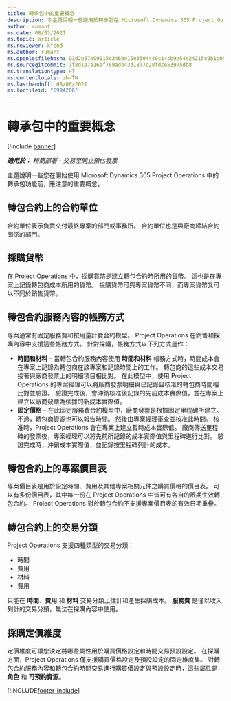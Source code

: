 ```yaml
---
title: 轉承包中的重要概念
description: 本主題說明一些適用於轉承包在 Microsoft Dynamics 365 Project Operations 中的重要概念。
author: rumant
ms.date: 08/03/2021
ms.topic: article
ms.reviewer: kfend
ms.author: rumant
ms.openlocfilehash: 01d2e57b99015c346be15e3504440c14cb9a54e24215c0b1c052c5112f4b940a
ms.sourcegitcommit: 7f8d1e7a16af769adb43d1877c28fdce53975db8
ms.translationtype: HT
ms.contentlocale: zh-TW
ms.lasthandoff: 08/06/2021
ms.locfileid: "6994266"
---
```

# <a name="key-concepts-in-subcontracting"></a>轉承包中的重要概念

[!include [banner](../../includes/dataverse-preview.md)]

_**適用於：** 精簡部署 - 交易至開立預估發票_

主題說明一些您在開始使用 Microsoft Dynamics 365 Project Operations 中的轉承包功能前，應注意的重要概念。

## <a name="contracting-unit-on-the-subcontract"></a>轉包合約上的合約單位

合約單位表示負責交付最終專案的部門或事務所。 合約單位也是與廠商締結合約關係的部門。

## <a name="purchase-currency"></a>採購貨幣

在 Project Operations 中，採購貨幣是建立轉包合約時所用的貨幣。 這也是在專案上記錄轉包商成本所用的貨幣。 採購貨幣可與專案貨幣不同，而專案貨幣又可以不同於銷售貨幣。

## <a name="billing-methods-on-subcontract-lines"></a>轉包合約服務內容的帳務方式

專案通常有固定服務費和按用量計費合約模型。 Project Operations 在銷售和採購內容中支援這些帳務方式。 針對採購，帳務方式以下列方式運作：

- **時間和材料** – 當轉包合約服務內容使用 **時間和材料** 帳務方式時，時間成本會在專案上記錄為轉包商在該專案和記錄時間上的工作。 轉包商的這些成本交易接著與廠商發票上的明細項目相比對。 在此模型中，使用 Project Operations 的專案經理可以將廠商發票明細與已記錄且核准的轉包商時間相比對並驗證。 驗證完成後，會沖銷核准後記錄的先前成本實際值，並在專案上建立以廠商發票為依據的新成本實際值。
- **固定價格** – 在此固定服務費合約模型中，廠商發票是根據固定里程碑所建立。 不過，轉包商資源也可以報告時間。 然後由專案經理審查並核准此時間。 核准時，Project Operations 會在專案上建立暫時成本實際值。 廠商傳送里程碑的發票後，專案經理可以將先前所記錄的成本實際值與里程碑進行比對。 驗證完成時，沖銷成本實際值，並記錄按里程碑列計的成本。

## <a name="project-price-lists-on-subcontracts"></a>轉包合約上的專案價目表

專案價目表是用於設定時間、費用及其他專案相關元件之購買價格的價目表。 可以有多份價目表，其中每一份在 Project Operations 中皆可有各自的限期生效轉包合約。 Project Operations 對於轉包合約不支援專案價目表的有效日期重疊。

## <a name="transaction-classes-on-subcontracts"></a>轉包合約上的交易分類

Project Operations 支援四種類型的交易分類：

- 時間
- 費用
- 材料
- 費用

只能在 **時間**、**費用** 和 **材料** 交易分類上估計和產生採購成本。 **服務費** 是僅以收入列計的交易分類，無法在採購內容中使用。

## <a name="purchase-pricing-dimensions"></a>採購定價維度

定價維度可讓您決定將哪些屬性用於購買價格設定和時間交易預設設定。 在採購方面，Project Operations 僅支援購買價格設定及預設設定的固定維度集。 對轉包合約服務內容和轉包合約時間交易進行購買價設定與預設設定時，這些屬性是 **角色** 和 **可預約資源**。

[!INCLUDE[footer-include](../../includes/footer-banner.md)]
